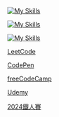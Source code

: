 [![My Skills](https://skillicons.dev/icons?i=js,html,css)](https://skillicons.dev)

[![My Skills](https://skillicons.dev/icons?i=py,django)](https://skillicons.dev)

[![My Skills](https://skillicons.dev/icons?i=git)](https://skillicons.dev)

[LeetCode](https://leetcode.com/u/RDNNN/)

[CodePen](https://codepen.io/RDNNNNN)

[freeCodeCamp](https://www.freecodecamp.org/RDNNN)

[Udemy](https://www.udemy.com/user/ma-yu-deng/)

[2024鐵人賽](https://ithelp.ithome.com.tw/users/20168290/ironman/7118)
